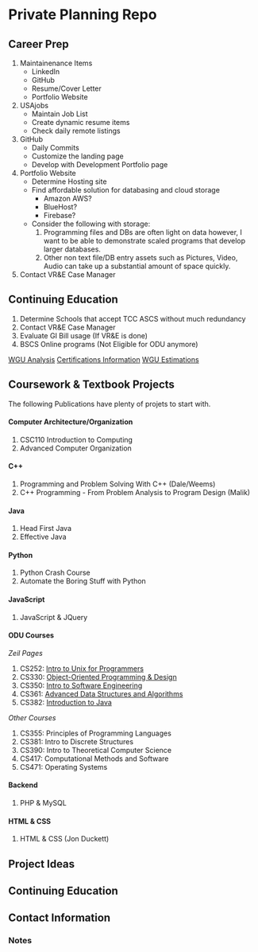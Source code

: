 # Private Planning Repo

## Career Prep

1. Maintainenance Items
    - LinkedIn
    - GitHub
    - Resume/Cover Letter 
    - Portfolio Website
2. USAjobs
    - Maintain Job List
    - Create dynamic resume items
    - Check daily remote listings
3. GitHub
    - Daily Commits
    - Customize the landing page
    - Develop with Development Portfolio page
4. Portfolio Website
    - Determine Hosting site
    - Find affordable solution for databasing and cloud storage
        - Amazon AWS?
        - BlueHost?
        - Firebase?
    - Consider the following with storage:
        1. Programming files and DBs are often light on data however, I want to be able to demonstrate scaled programs that develop larger databases.
        2. Other non text file/DB entry assets such as Pictures, Video, Audio can take up a substantial amount of space quickly.
5. Contact VR&E Case Manager

## Continuing Education

1. Determine Schools that accept TCC ASCS without much redundancy
2. Contact VR&E Case Manager
3. Evaluate GI Bill usage (If VR&E is done)
4. BSCS Online programs (Not Eligible for ODU anymore)

[WGU Analysis](/WGU/WGU.md)
[Certifications Information](/WGU/Certifications.md)
[WGU Estimations](/WGU/estimatedWGU.md)

## Coursework & Textbook Projects

The following Publications have plenty of projets to start with.

#### Computer Architecture/Organization

1. CSC110 Introduction to Computing
2. Advanced Computer Organization

#### C++

1. Programming and Problem Solving With C++ (Dale/Weems)
2. C++ Programming - From Problem Analysis to Program Design (Malik)

#### Java

1. Head First Java
2. Effective Java 

#### Python

1. Python Crash Course
2. Automate the Boring Stuff with Python

#### JavaScript

1. JavaScript & JQuery

#### ODU Courses

*Zeil Pages*
1. CS252: [Intro to Unix for Programmers](https://www.cs.odu.edu/~zeil/cs252/latest/Directory/outline/index.html)
2. CS330: [Object-Oriented Programming & Design](https://www.cs.odu.edu/~zeil/cs252/latest/Directory/outline/index.html)
3. CS350: [Intro to Software Engineering](https://www.cs.odu.edu/~zeil/cs350/latest/Directory/outline/)
4. CS361: [Advanced Data Structures and Algorithms](https://www.cs.odu.edu/~zeil/cs361/latest/Directory/outline/)
5. CS382: [Introduction to Java](https://www.cs.odu.edu/~zeil/cs382/latest/Directory/outline/index.html)

*Other Courses*
1. CS355: Principles of Programming Languages
2. CS381: Intro to Discrete Structures
3. CS390: Intro to Theoretical Computer Science
4. CS417: Computational Methods and Software
5. CS471: Operating Systems

#### Backend

1. PHP & MySQL <!--- Low Priority --->

#### HTML & CSS

1. HTML & CSS (Jon Duckett) <!--- Low Priority --->


## Project Ideas


## Continuing Education


## Contact Information


### Notes

